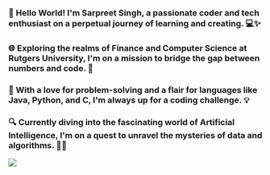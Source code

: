 ### 👋 Hello World! I'm Sarpreet Singh, a passionate coder and tech enthusiast on a perpetual journey of learning and creating. 💻✨

### 🌐 Exploring the realms of Finance and Computer Science at Rutgers University, I'm on a mission to bridge the gap between numbers and code. 🚀

### 🧠 With a love for problem-solving and a flair for languages like Java, Python, and C, I'm always up for a coding challenge. 💡

### 🔍 Currently diving into the fascinating world of Artificial Intelligence, I'm on a quest to unravel the mysteries of data and algorithms. 🤖✨

![](https://komarev.com/ghpvc/?username=zarpreet)

<!--
**zarpreet/zarpreet** is a ✨ _special_ ✨ repository because its `README.md` (this file) appears on your GitHub profile.

Here are some ideas to get you started:

- 🔭 I’m currently working on ...
- 🌱 I’m currently learning ...
- 👯 I’m looking to collaborate on ...
- 🤔 I’m looking for help with ...
- 💬 Ask me about ...
- 📫 How to reach me: ...
- 😄 Pronouns: ...
- ⚡ Fun fact: ...


-->

